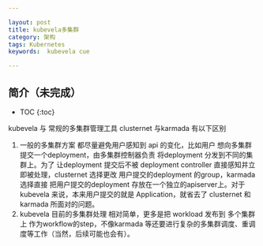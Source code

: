 ```yaml
---

layout: post
title: kubevela多集群
category: 架构
tags: Kubernetes
keywords:  kubevela cue

---
```


## 简介（未完成）

* TOC
{:toc}

kubevela 与 常规的多集群管理工具 clusternet 与karmada 有以下区别 

1. 一般的多集群方案 都尽量避免用户感知到 api 的变化，比如用户 想向多集群 提交一个deployment，由多集群控制器负责 将deployment 分发到不同的集群上。为了 让deployment 提交后不被 deployment controller 直接感知并立即被处理，clusternet 选择更改 用户提交的deployment 的group，karmada 选择直接 把用户提交的deployment 存放在一个独立的apiserver上。对于kubevela 来说，本来用户提交的就是 Application，就省去了 clusternet 和 karmada 所面对的问题。
2. kubevela 目前的多集群处理 相对简单，更多是把 workload 发布到 多个集群上 作为workflow的step，不像karmada 等还要进行复杂的多集群调度、重调度等工作（当然，后续可能也会有）。